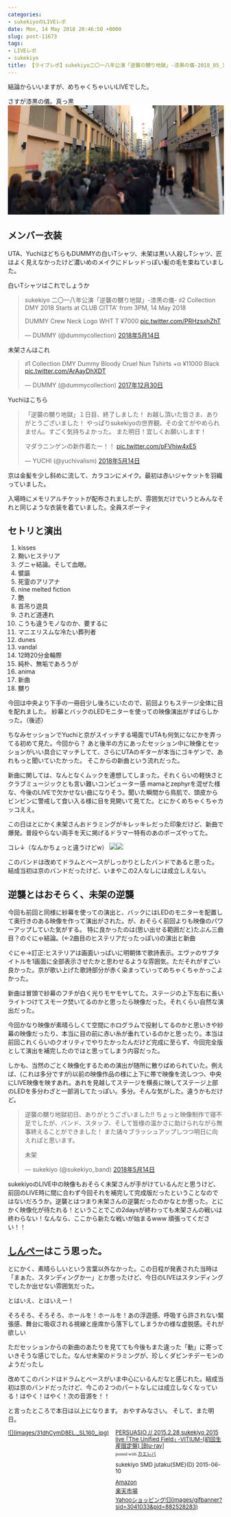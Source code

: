```yaml
---
categories:
- sukekiyoのLIVEレポ
date: Mon, 14 May 2018 20:46:50 +0000
slug: post-11673
tags:
- LIVEレポ
- sukekiyo
title: 【ライブレポ】sukekiyo二〇一八年公演「逆襲の嬲り地獄」-漆黒の儀-2018_05_14@CLUB CITTA'
---
```


結論からいいますが、めちゃくちゃいいLIVEでした。

<!--more-->

さすが漆黒の儀。真っ黒
![](images/IMG_3191-1.jpg)
<h2>メンバー衣装</h2>
UTA、YuchiはどちらもDUMMYの白いTシャツ、未架は黒い人殺しTシャツ、匠はよく見えなかったけど濃いめのメイクにドレッドっぽい髪の毛を束ねていました。

白いTシャツはこれでしょうか
<blockquote class="twitter-tweet" data-lang="ja">
<p dir="ltr" lang="ja">sukekiyo 二〇一八年公演「逆襲の嬲り地獄」-漆黒の儀-
♯2 Collection DMY 2018
Starts at CLUB CITTA' from 3PM, 14 May 2018

DUMMY Crew Neck Logo WHT T ¥7000 <a href="https://t.co/PRHzsxhZhT">pic.twitter.com/PRHzsxhZhT</a></p>
— DUMMY (@dummycollection) <a href="https://twitter.com/dummycollection/status/995837782844043264?ref_src=twsrc%5Etfw">2018年5月14日</a></blockquote>
<script async src="https://platform.twitter.com/widgets.js" charset="utf-8"></script>

未架さんはこれ
<blockquote class="twitter-tweet" data-lang="ja">
<p dir="ltr" lang="en">♯1 Collection DMY
Dummy Bloody Cruel Nun Tshirts +α
¥11000 Black <a href="https://t.co/ArAayDhXDT">pic.twitter.com/ArAayDhXDT</a></p>
— DUMMY (@dummycollection) <a href="https://twitter.com/dummycollection/status/946953739369246720?ref_src=twsrc%5Etfw">2017年12月30日</a></blockquote>
<script async src="https://platform.twitter.com/widgets.js" charset="utf-8"></script>

Yuchiはこちら
<blockquote class="twitter-tweet" data-lang="ja">
<p dir="ltr" lang="ja">「逆襲の嬲り地獄」１日目、終了しました！
お越し頂いた皆さま、ありがとうございました！
やっぱりsukekiyoの世界観、その全てがやめられません。すごく気持ちよかった。
また明日！宜しくお願いします！

マダラニンゲンの新作着たー！！ <a href="https://t.co/pFVhiw4xE5">pic.twitter.com/pFVhiw4xE5</a></p>
— YUCHI (@yuchivalism) <a href="https://twitter.com/yuchivalism/status/996012016912379904?ref_src=twsrc%5Etfw">2018年5月14日</a></blockquote>
<script async src="https://platform.twitter.com/widgets.js" charset="utf-8"></script>

京は金髪を少し斜めに流して、カラコンにメイク。最初は赤いジャケットを羽織っていました。

入場時にメモリアルチケットが配布されましたが、雰囲気だけでいうとみんなそれと同じような衣装を着ていました。全員スポーティ
<h2>セトリと演出</h2>
<ol>
 	<li>kisses</li>
 	<li>黝いヒステリア</li>
 	<li>グニャ結論。そして血眼。</li>
 	<li>襞謳</li>
 	<li>死霊のアリアナ</li>
 	<li>nine melted fiction</li>
 	<li>艶</li>
 	<li>首吊り遊具</li>
 	<li>されど道連れ</li>
 	<li>こうも違うモノなのか、要するに</li>
 	<li>マニエリスムな冷たい葬列者</li>
 	<li>dunes</li>
 	<li>vandal</li>
 	<li>12時20分金輪際</li>
 	<li>純朴、無垢であろうが</li>
 	<li>anima</li>
 	<li>新曲</li>
 	<li>嬲り</li>
</ol>
今回は中央より下手の一冊目少し後ろにいたので、前回よりもステージ全体に目を配れました。
紗幕とバックのLEDモニターを使っての映像演出がすばらしかった。（後述）

ちなみセッションでYuchiと京がスイッチする場面でUTAも何気になにかを弄ってる初めて見た。今回から？
あと後半の方にあったセッション中に映像とセッションがいい具合にマッチしてて、さらにUTAのギターが本当にゴキゲンで、あれもっと聞いていたかった。
そこからの新曲という流れだった。

新曲に関しては、なんとなくムックを連想してしまった。それくらいの軽快さとクラブミュージックとも言い難いコンピューター感
mamaとzephyrを混ぜた様な、今後のLIVEで欠かせない曲になりそう。聞いた瞬間から鳥肌で、頭皮からビンビンに警戒して食い入る様に目を見開いて見てた。とにかくめちゃくちゃカッコええ。

この日はとにかく未架さんおドラミングがキレッキレだった印象だけど、新曲で爆発。普段やらない両手を天に掲げるドラマー特有のあのポーズやってた。

コレ↓（なんかちょっと違うけどw）
<a href="https://www.amazon.co.jp/%E3%83%80%E3%83%BB%E3%83%B4%E3%82%A3%E3%83%B3%E3%83%81%E3%83%BB%E3%83%87%E3%83%BC%E3%83%A2%E3%83%B3-DVD-BOX-%E3%83%88%E3%83%A0%E3%83%BB%E3%83%A9%E3%82%A4%E3%83%AA%E3%83%BC/dp/B00F3YUJCM/ref=as_li_ss_il?ie=UTF8&amp;qid=1526332383&amp;sr=8-1&amp;keywords=%E3%83%80%E3%83%93%E3%83%B3%E3%83%81%E3%83%87%E3%83%BC%E3%83%A2%E3%83%B3&amp;linkCode=li3&amp;tag=warawareotoko-22&amp;linkId=f454e1573d25592988a1b049c20f9e0d" target="_blank" rel="noopener">![](images/q?_encoding=UTF8&amp;ASIN=B00F3YUJCM&amp;Format=_SL250_&amp;ID=AsinImage&amp;MarketPlace=JP&amp;ServiceVersion=20070822&amp;WS=1&amp;tag=warawareotoko-22)</a>![](images/ir?t=warawareotoko-22&amp;l=li3&amp;o=9&amp;a=B00F3YUJCM)

このバンドは改めてドラムとベースがしっかりとしたバンドであると思った。結成当初は京のバンドだったけど、いまやこの2人なしには成立しえない。
<h2>逆襲とはおそらく、未架の逆襲</h2>
今回も前回と同様に紗幕を使っての演出と、バックにはLEDのモニターを配置して奥行きのある映像を作って演出がされた。が、おそらく前回よりも映像のパワーアップしていた気がする。
特に良かったのは(思い出せる範囲だと)たぶん三曲目？のぐにゃ結論。(←2曲目のヒステリアだったっぽい)の演出と新曲

ぐにゃ→訂正:ヒステリアは画面いっぱいに明朝体で歌詩表示。エヴァのサブタイトルを1画面に全部表示させたかと思わせるような雰囲気。ただそれがすごい良かった。京が歌い上げた歌詩部分が赤く染まっていってめちゃくちゃかっこよかった。

新曲は冒頭で紗幕のフチが白く光りモヤモヤしてた。ステージの上下左右に長いライトつけてスモーク焚いてるのかと思ったら映像だった。それくらい自然な演出だった。

今回かなり映像が素晴らしくて空間にホログラムで投射してるのかと思いきや紗幕の映像だったり、本当に目の前に赤い糸が垂れているのかと思ったり。本当は前回これくらいのクオリティでやりたかったんだけど完成に至らず、今回完全版として演出を補完したのではと思ってしまう内容だった。

しかも、当然のごとく映像化するための演出が随所に散りばめられていた。例えば、(これは多分ですが)以前の映像作品の様に上下に帯で映像を流しつつ、中央にLIVE映像を映すあれ。あれを見越してステージを横長に映してステージ上部のLEDを多分わざと一部消してたっぽい。多分。そんな気がした。違うかもだけど。
<blockquote class="twitter-tweet" data-lang="ja">
<p dir="ltr" lang="ja">逆襲の嬲り地獄初日、ありがとうございました!!
ちょっと映像制作で寝不足でしたが、バンド、スタッフ、そして皆様の温かさに助けられながら無事終えることができました！
また諸々ブラッシュアップしつつ明日に向えればと思います。

未架</p>
— sukekiyo (@sukekiyo_band) <a href="https://twitter.com/sukekiyo_band/status/996028486316785664?ref_src=twsrc%5Etfw">2018年5月14日</a></blockquote>
<script async src="https://platform.twitter.com/widgets.js" charset="utf-8"></script>

sukekiyoのLIVE中の映像もおそらく未架さんが手がけているんだと思うけど、前回のLIVE時に間に合わず今回それを補完して完成版だったということなのではないだろうか。逆襲とはつまり未架さんの逆襲だったのかなとか思った。とにかく映像化が待たれる！ということでこの2daysが終わっても未架さんの戦いは終わらない！なんなら、ここから新たな戦いが始まるwww 頑張ってください！！
<h2><a href="https://twitter.com/s_s_p_y">しんぺー</a>はこう思った。</h2>
とにかく、素晴らしいという言葉以外なかった。この日程が発表された当時は「まぁた、スタンディングかー」とか思ったけど、今日のLIVEはスタンディングでしたか出せない雰囲気だった。

とはいえ、とはいえー！

そろそろ、そろそろ、ホールを！ホールを！あの浮遊感、呼吸すら許されない緊張感、舞台に吸収される視線と座席から落下してしまうかの様な虚脱感。それが欲しい

ただセッションからの新曲のあたりを見てても今後もまた違った「動」に寄っていきそうな感じでした。なんせ未架のドラミングが、珍しくダビンチデーモンのようだったし

改めてこのバンドはドラムとベースがいま中心にいるんだなと感じれた。結成当初は京のバンドだったけど、今この２つのパートなしには成立しなくなっている！はやく！はやく！次の音源を！！

と言ったところで本日は以上になります。
おやすみなさい。
そして、また明日。

<div class="kaerebalink-box" style="text-align:left;padding-bottom:20px;font-size:small;/zoom: 1;overflow: hidden;"><div class="kaerebalink-image" style="float:left;margin:0 15px 10px 0;"><a href="https://www.amazon.co.jp/exec/obidos/ASIN/B00V6XU17W/warawareotoko-22/" target="_blank" >![](images/31dhCymD8EL._SL160_.jpg)</a></div><div class="kaerebalink-info" style="line-height:120%;/zoom: 1;overflow: hidden;"><div class="kaerebalink-name" style="margin-bottom:10px;line-height:120%"><a href="https://www.amazon.co.jp/exec/obidos/ASIN/B00V6XU17W/warawareotoko-22/" target="_blank" >PERSUASIO // 2015.2.28 sukekiyo 2015 live ｢The Unified Field｣ -VITIUM-(初回生産限定盤) [Blu-ray]</a><div class="kaerebalink-powered-date" style="font-size:8pt;margin-top:5px;font-family:verdana;line-height:120%">posted with <a href="http://kaereba.com" rel="nofollow" target="_blank">カエレバ</a></div></div><div class="kaerebalink-detail" style="margin-bottom:5px;">sukekiyo SMD jutaku(SME)(D) 2015-06-10    </div><div class="kaerebalink-link1" style="margin-top:10px;"><div class="shoplinkamazon" style="margin:5px 0"><a href="https://www.amazon.co.jp/gp/search?keywords=sukekiyo&__mk_ja_JP=%E3%82%AB%E3%82%BF%E3%82%AB%E3%83%8A&tag=warawareotoko-22" target="_blank" >Amazon</a></div><div class="shoplinkrakuten" style="margin:5px 0"><a href="https://hb.afl.rakuten.co.jp/hgc/121ed5e1.954a9ce3.121ed5e2.9fc704ba/?pc=https%3A%2F%2Fsearch.rakuten.co.jp%2Fsearch%2Fmall%2Fsukekiyo%2F-%2Ff.1-p.1-s.1-sf.0-st.A-v.2%3Fx%3D0%26scid%3Daf_ich_link_urltxt%26m%3Dhttp%3A%2F%2Fm.rakuten.co.jp%2F" target="_blank" >楽天市場</a></div><div class="shoplinkyahoo" style="margin:5px 0"><a href="//ck.jp.ap.valuecommerce.com/servlet/referral?sid=3041033&pid=882528283&vc_url=http%3A%2F%2Fsearch.shopping.yahoo.co.jp%2Fsearch%3Fp%3Dsukekiyo&vcptn=kaereba" target="_blank" >Yahooショッピング![](images/gifbanner?sid=3041033&pid=882528283)</a></div></div></div><div class="booklink-footer" style="clear: left"></div></div>